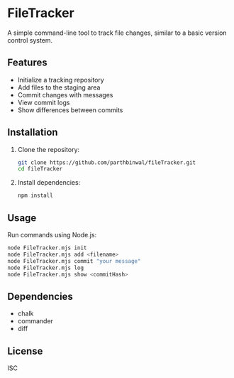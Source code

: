 # FileTracker

A simple command-line tool to track file changes, similar to a basic version control system.

## Features

- Initialize a tracking repository
- Add files to the staging area
- Commit changes with messages
- View commit logs
- Show differences between commits

## Installation

1. Clone the repository:
   ```sh
   git clone https://github.com/parthbinwal/fileTracker.git
   cd fileTracker
   ```
2. Install dependencies:
   ```sh
   npm install
   ```

## Usage

Run commands using Node.js:

```sh
node FileTracker.mjs init
node FileTracker.mjs add <filename>
node FileTracker.mjs commit "your message"
node FileTracker.mjs log
node FileTracker.mjs show <commitHash>
```

## Dependencies

- chalk
- commander
- diff

## License

ISC
